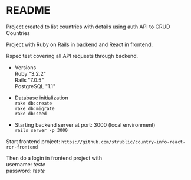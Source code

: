 # README
Project created to list countries with details using auth API to CRUD Countries

Project with Ruby on Rails in backend and React in frontend.

Rspec test covering all API requests through backend.

* Versions <br/>
  Ruby "3.2.2" <br/>
  Rails "7.0.5" <br/>
  PostgreSQL "1.1"

* Database initialization<br/>
`rake db:create`<br/>
`rake db:migrate`<br/>
`rake db:seed`

* Starting backend server at port: 3000 (local environment)<br/>
`rails server -p 3000`

Start frontend project: `https://github.com/strublic/country-info-react-ror-frontend`<br/>

Then do a login in frontend project with<br/>
username: *teste*<br/>
password: *teste*
